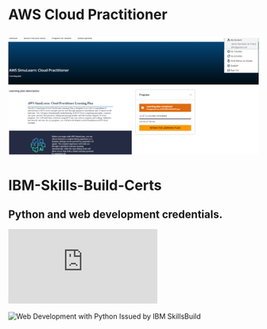 # AWS Cloud Practitioner

## ![AWS SIMULEARN: Cloud Practitioner](https://github.com/JimBLogic/AWS-IBM-Skills-Build-Certs/blob/main/certs/AWS%20SimuLearn%20Cloud%20Practitioner%2012h.png)


# IBM-Skills-Build-Certs
## Python and web development credentials.

![Introduction to Python 60h](https://github.com/JimBLogic/IBM-Skills-Build-Certs/blob/main/certs/python%2060h.pdf)

![Web Development with Python Issued by IBM SkillsBuild](https://www.credly.com/badges/377ba6ff-0d4b-41df-8477-5ba08748c63d)
